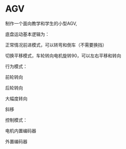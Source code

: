 # AGV
制作一个面向教学和学生的小型AGV,

底盘运动基本逻辑为：

正常情况前进模式，可以转弯和倒车（不需要换挡）

切换平移模式，车轮转向电机旋转90，可以左右平移和转向







行为模式：

前轮转向

后轮转向

大幅度转向

斜移



控制模式：

电机内置编码器

外置编码器